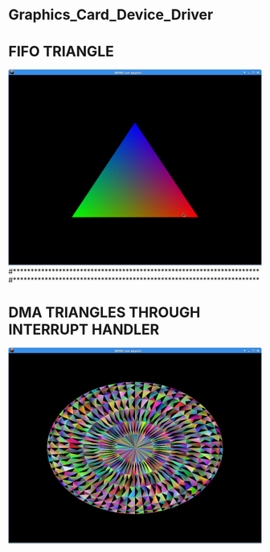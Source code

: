 ﻿# Graphics_Card_Device_Driver

# FIFO TRIANGLE
![Alt text](fifo.png?raw=true "Fifo Triangle")
#**********************************************************************
#**********************************************************************
# DMA TRIANGLES THROUGH INTERRUPT HANDLER
![Alt text](dma.png?raw=true "Fifo Triangle")
